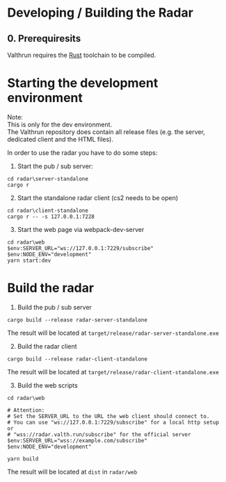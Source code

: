 # Developing / Building the Radar
## 0. Prerequiresits
Valthrun requires the [Rust](https://www.rust-lang.org/learn/get-started) toolchain to be compiled.

# Starting the development environment
Note:  
This is only for the dev environment.  
The Valthrun repository does contain all release files (e.g. the server, dedicated client and the HTML files).  

In order to use the radar you have to do some steps:  
1. Start the pub / sub server:
```
cd radar\server-standalone
cargo r
```

2. Start the standalone radar client (cs2 needs to be open)
```
cd radar\client-standalone
cargo r -- -s 127.0.0.1:7228
```

3. Start the web page via webpack-dev-server
 ```
cd radar\web
$env:SERVER_URL="ws://127.0.0.1:7229/subscribe"
$env:NODE_ENV="development"
yarn start:dev
```

# Build the radar
1. Build the pub / sub server
```
cargo build --release radar-server-standalone
```
The result will be located at `target/release/radar-server-standalone.exe`

2. Build the radar client
```
cargo build --release radar-client-standalone
```
The result will be located at `target/release/radar-client-standalone.exe`

3. Build the web scripts
```
cd radar\web

# Attention:
# Set the SERVER_URL to the URL the web client should connect to.
# You can use "ws://127.0.0.1:7229/subscribe" for a local http setup or
# "wss://radar.valth.run/subscribe" for the official server
$env:SERVER_URL="wss://example.com/subscribe"
$env:NODE_ENV="development"

yarn build
```
The result will be located at `dist` in `radar/web`